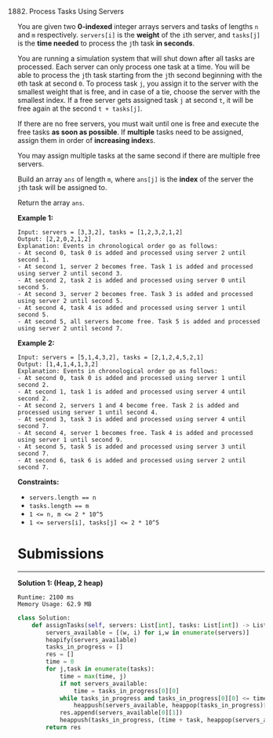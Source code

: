 1882. Process Tasks Using Servers

You are given two **0-indexed** integer arrays servers and tasks of lengths `n` and `m` respectively. `servers[i]` is the **weight** of the `i`th server, and `tasks[j]` is the **time needed** to process the `j`th task **in seconds**.

You are running a simulation system that will shut down after all tasks are processed. Each server can only process one task at a time. You will be able to process the `j`th task starting from the `j`th second beginning with the `0`th task at second `0`. To process task `j`, you assign it to the server with the smallest weight that is free, and in case of a tie, choose the server with the smallest index. If a free server gets assigned task `j` at second `t`, it will be free again at the second `t + tasks[j]`.

If there are no free servers, you must wait until one is free and execute the free tasks **as soon as possible**. If **multiple** tasks need to be assigned, assign them in order of **increasing index**s.

You may assign multiple tasks at the same second if there are multiple free servers.

Build an array `ans` of length `m`, where `ans[j]` is the **index** of the server the `j`th task will be assigned to.

Return the array `ans`.

 

**Example 1:**
```
Input: servers = [3,3,2], tasks = [1,2,3,2,1,2]
Output: [2,2,0,2,1,2]
Explanation: Events in chronological order go as follows:
- At second 0, task 0 is added and processed using server 2 until second 1.
- At second 1, server 2 becomes free. Task 1 is added and processed using server 2 until second 3.
- At second 2, task 2 is added and processed using server 0 until second 5.
- At second 3, server 2 becomes free. Task 3 is added and processed using server 2 until second 5.
- At second 4, task 4 is added and processed using server 1 until second 5.
- At second 5, all servers become free. Task 5 is added and processed using server 2 until second 7.
```

**Example 2:**
```
Input: servers = [5,1,4,3,2], tasks = [2,1,2,4,5,2,1]
Output: [1,4,1,4,1,3,2]
Explanation: Events in chronological order go as follows: 
- At second 0, task 0 is added and processed using server 1 until second 2.
- At second 1, task 1 is added and processed using server 4 until second 2.
- At second 2, servers 1 and 4 become free. Task 2 is added and processed using server 1 until second 4. 
- At second 3, task 3 is added and processed using server 4 until second 7.
- At second 4, server 1 becomes free. Task 4 is added and processed using server 1 until second 9. 
- At second 5, task 5 is added and processed using server 3 until second 7.
- At second 6, task 6 is added and processed using server 2 until second 7.
```

**Constraints:**

* `servers.length == n`
* `tasks.length == m`
* `1 <= n, m <= 2 * 10^5`
* `1 <= servers[i], tasks[j] <= 2 * 10^5`

# Submissions
---
**Solution 1: (Heap, 2 heap)**
```
Runtime: 2100 ms
Memory Usage: 62.9 MB
```
```python
class Solution:
    def assignTasks(self, servers: List[int], tasks: List[int]) -> List[int]:
        servers_available = [(w, i) for i,w in enumerate(servers)]
        heapify(servers_available)
        tasks_in_progress = []
        res = []
        time = 0
        for j,task in enumerate(tasks):
            time = max(time, j)
            if not servers_available:
                time = tasks_in_progress[0][0]
            while tasks_in_progress and tasks_in_progress[0][0] <= time:
                heappush(servers_available, heappop(tasks_in_progress)[1])
            res.append(servers_available[0][1])
            heappush(tasks_in_progress, (time + task, heappop(servers_available)))
        return res
```
